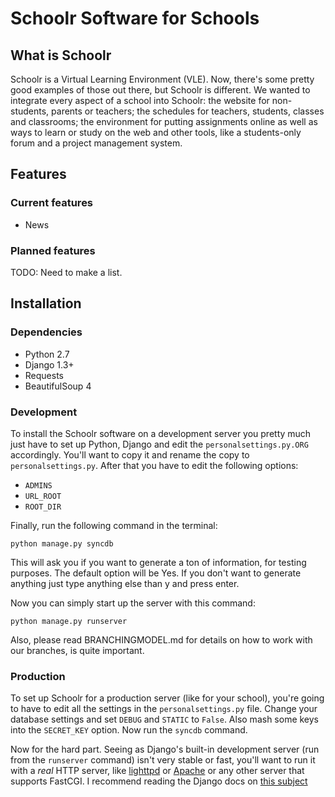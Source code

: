 Schoolr Software for Schools
=========================

What is Schoolr
------------

Schoolr is a Virtual Learning Environment (VLE). Now, there's some pretty good
examples of those out there, but Schoolr is different. We wanted to integrate
every aspect of a school into Schoolr: the website for non-students, parents or
teachers; the schedules for teachers, students, classes and classrooms; the
environment for putting assignments online as well as ways to learn or study on
the web and other tools, like a students-only forum and a project
management system.

Features
--------

### Current features

* News

### Planned features

TODO: Need to make a list.


Installation
------------

### Dependencies

* Python 2.7
* Django 1.3+
* Requests
* BeautifulSoup 4

### Development

To install the Schoolr software on a development server you pretty much just have
to set up Python, Django and edit the `personalsettings.py.ORG` accordingly.
You'll want to copy it and rename the copy to `personalsettings.py`. After that 
you have to edit the following options:

* `ADMINS`
* `URL_ROOT`
* `ROOT_DIR`

Finally, run the following command in the terminal:

    python manage.py syncdb

This will ask you if you want to generate a ton of information, for testing
purposes. The default option will be Yes. If you don't want to generate
anything just type anything else than y and press enter.

Now you can simply start up the server with this command:

    python manage.py runserver

Also, please read BRANCHINGMODEL.md for details on how to work with our branches,
is quite important.

### Production

To set up Schoolr for a production server (like for your school), you're going to
have to edit all the settings in the `personalsettings.py` file. Change your
database settings and set `DEBUG` and `STATIC` to `False`. Also mash some keys
into the `SECRET_KEY` option. Now run the `syncdb` command.

Now for the hard part. Seeing as Django's built-in development server (run from
the `runserver` command) isn't very stable or fast, you'll want to run it with
a *real* HTTP server, like [lighttpd](http://www.lighttpd.net/) or
[Apache](http://httpd.apache.org/) or any other server that supports FastCGI. I
recommend reading the Django docs on
[this subject](https://docs.djangoproject.com/en/dev/howto/deployment/fastcgi/)

